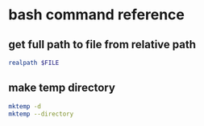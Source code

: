 # bash command reference

## get full path to file from relative path
```bash
realpath $FILE
```

## make temp directory
```bash
mktemp -d
mktemp --directory
```
